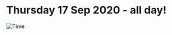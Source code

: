 # Thursday 17 Sep 2020 - all day!
![Time](https://github.com/rich-ctm/today/workflows/Time/badge.svg)
